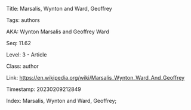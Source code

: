 Title:  Marsalis, Wynton and Ward, Geoffrey

Tags:   authors

AKA:    Wynton Marsalis and Geoffrey Ward

Seq:    11.62

Level:  3 - Article

Class:  author

Link:   https://en.wikipedia.org/wiki/Marsalis_Wynton_Ward_And_Geoffrey

Timestamp: 20230209212849

Index:  Marsalis, Wynton and Ward, Geoffrey; 
